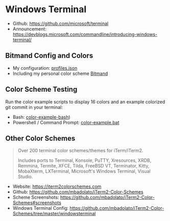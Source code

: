 # Windows Terminal

* Github: https://github.com/microsoft/terminal
* Announcement: https://devblogs.microsoft.com/commandline/introducing-windows-terminal/

## Bitmand Config and Colors

* My configuration: [profiles.json](profiles.json)
* Including my personal color scheme [Bitmand](profiles.json#L27-L47)

## Color Scheme Testing

Run the color example scripts to display 16 colors and an example colorized git commit in your terminal:

* Bash: [color-example-bash](color-example-bash))
* Powershell / Command Prompt: [color-example.bat](color-example.bat)

## Other Color Schemes

> Over 200 terminal color schemes/themes for iTerm/iTerm2.
>
> Includes ports to Terminal, Konsole, PuTTY, Xresources, XRDB, Remmina, Termite, XFCE, Tilda, FreeBSD VT, Terminator, Kitty, MobaXterm, LXTerminal, Microsoft's Windows Terminal, Visual Studio.

* Website: https://iterm2colorschemes.com
* Github: https://github.com/mbadolato/iTerm2-Color-Schemes
* Scheme Screenshots: https://github.com/mbadolato/iTerm2-Color-Schemes#screenshots
* Windows Terminal Config: https://github.com/mbadolato/iTerm2-Color-Schemes/tree/master/windowsterminal
